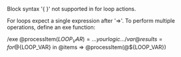 Block syntax '{ }' not supported in for loop actions. 

For loops expect a single expression after '=>'. To perform multiple operations, define an exe function:

/exe @processItem(${LOOP_VAR}) = ...your logic...
/var @results = for @${LOOP_VAR} in @items => @processItem(@${LOOP_VAR})